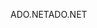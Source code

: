 <span data-ttu-id="1cee6-101">ADO.NET</span><span class="sxs-lookup"><span data-stu-id="1cee6-101">ADO.NET</span></span>